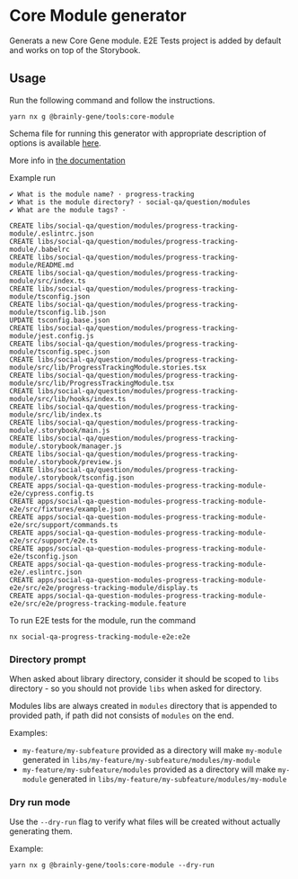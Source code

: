 # Core Module generator

Generats a new Core Gene module. E2E Tests project is added by default and works on top of the Storybook.

## Usage

Run the following command and follow the instructions.

```
yarn nx g @brainly-gene/tools:core-module
```

Schema file for running this generator with appropriate description of options is available [here](./schema.json).

More info in [the documentation](https://brainly.github.io/gene/gene/modules/development-and-branching)

Example run

```
✔ What is the module name? · progress-tracking
✔ What is the module directory? · social-qa/question/modules
✔ What are the module tags? ·

CREATE libs/social-qa/question/modules/progress-tracking-module/.eslintrc.json
CREATE libs/social-qa/question/modules/progress-tracking-module/.babelrc
CREATE libs/social-qa/question/modules/progress-tracking-module/README.md
CREATE libs/social-qa/question/modules/progress-tracking-module/src/index.ts
CREATE libs/social-qa/question/modules/progress-tracking-module/tsconfig.json
CREATE libs/social-qa/question/modules/progress-tracking-module/tsconfig.lib.json
UPDATE tsconfig.base.json
CREATE libs/social-qa/question/modules/progress-tracking-module/jest.config.js
CREATE libs/social-qa/question/modules/progress-tracking-module/tsconfig.spec.json
CREATE libs/social-qa/question/modules/progress-tracking-module/src/lib/ProgressTrackingModule.stories.tsx
CREATE libs/social-qa/question/modules/progress-tracking-module/src/lib/ProgressTrackingModule.tsx
CREATE libs/social-qa/question/modules/progress-tracking-module/src/lib/hooks/index.ts
CREATE libs/social-qa/question/modules/progress-tracking-module/src/lib/index.ts
CREATE libs/social-qa/question/modules/progress-tracking-module/.storybook/main.js
CREATE libs/social-qa/question/modules/progress-tracking-module/.storybook/manager.js
CREATE libs/social-qa/question/modules/progress-tracking-module/.storybook/preview.js
CREATE libs/social-qa/question/modules/progress-tracking-module/.storybook/tsconfig.json
CREATE apps/social-qa-question-modules-progress-tracking-module-e2e/cypress.config.ts
CREATE apps/social-qa-question-modules-progress-tracking-module-e2e/src/fixtures/example.json
CREATE apps/social-qa-question-modules-progress-tracking-module-e2e/src/support/commands.ts
CREATE apps/social-qa-question-modules-progress-tracking-module-e2e/src/support/e2e.ts
CREATE apps/social-qa-question-modules-progress-tracking-module-e2e/tsconfig.json
CREATE apps/social-qa-question-modules-progress-tracking-module-e2e/.eslintrc.json
CREATE apps/social-qa-question-modules-progress-tracking-module-e2e/src/e2e/progress-tracking-module/display.ts
CREATE apps/social-qa-question-modules-progress-tracking-module-e2e/src/e2e/progress-tracking-module.feature

```

To run E2E tests for the module, run the command

```
nx social-qa-progress-tracking-module-e2e:e2e
```

### Directory prompt

When asked about library directory, consider it should be scoped to `libs` directory - so you should not provide `libs` when asked for directory.

Modules libs are always created in `modules` directory that is appended to provided path, if path did not consists of `modules` on the end.

Examples:

- `my-feature/my-subfeature` provided as a directory will make `my-module` generated in `libs/my-feature/my-subfeature/modules/my-module`
- `my-feature/my-subfeature/modules` provided as a directory will make `my-module` generated in `libs/my-feature/my-subfeature/modules/my-module`

### Dry run mode

Use the `--dry-run` flag to verify what files will be created without actually generating them.

Example:

```shell copy
yarn nx g @brainly-gene/tools:core-module --dry-run
```
